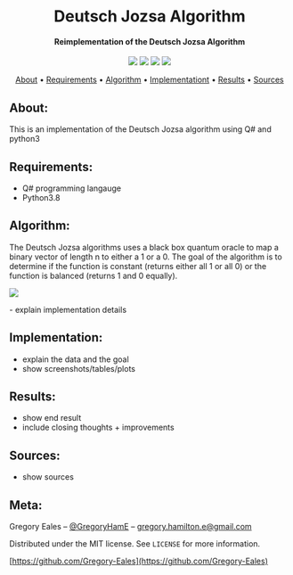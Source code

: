 <h1 align="center"> Deutsch Jozsa Algorithm </h1>

<h4 align="center"> Reimplementation of the Deutsch Jozsa Algorithm </h4>

<p align="center">
  <img src="https://img.shields.io/badge/Python-v3.6+-blue.svg">
  <img src="https://img.shields.io/badge/Dependency-v1.3-orange.svg">
  <img src="https://img.shields.io/badge/Build-Passing-green.svg">
  <img src="https://img.shields.io/badge/License-MIT-blue.svg">
</p>

<p align="center">
  <a href="#About">About</a> •
  <a href="#Requirements">Requirements</a> •
  <a href="#Algorithm">Algorithm</a> •
  <a href="#Implementation">Implementationt</a> •
  <a href="#Results">Results</a> •
  <a href="#Sources">Sources</a>
</p>

## About:
This is an implementation of the Deutsch Jozsa algorithm using Q# and python3

## Requirements:
- Q# programming langauge
- Python3.8

## Algorithm:

The Deutsch Jozsa algorithms uses a black box quantum oracle to map a binary vector of length n to either a 1 or a 0. The goal of the algorithm is to determine if the function is constant (returns either all 1 or all 0) or the function is balanced (returns 1 and 0 equally).

<p>
  <img src="img/Deutsch-Jozsa-algorithm-quantum-circuit.png">
</p>
- explain implementation details

## Implementation:
- explain the data and the goal
- show screenshots/tables/plots

## Results:
- show end result 
- include closing thoughts + improvements

## Sources:
- show sources

## Meta:

Gregory Eales – [@GregoryHamE](https://twitter.com/GregoryHamE) – gregory.hamilton.e@gmail.com

Distributed under the MIT license. See ``LICENSE`` for more information.

[https://github.com/Gregory-Eales](https://github.com/Gregory-Eales)



